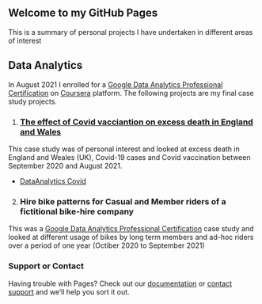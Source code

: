 ## Welcome to my GitHub Pages

This is a summary of personal projects I have undertaken in different areas of interest

## Data Analytics

In August 2021 I enrolled for a [Google Data Analytics Professional Certification](https://www.coursera.org/professional-certificates/google-data-analytics?utm_source=gg&utm_medium=sem&utm_campaign=15-GoogleDataAnalytics-ROW&utm_content=15-GoogleDataAnalytics-ROW&campaignid=12566515400&adgroupid=117869292685&device=c&keyword=coursera%20google%20data%20analytics&matchtype=p&network=g&devicemodel=&adpostion=&creativeid=507290840627&hide_mobile_promo&gclid=CjwKCAjwwsmLBhACEiwANq-tXGS9h4MICqRDhYHLiYF6pL7s7_fyCYZEhdPlnH5CM771YxlVmW821BoC4q4QAvD_BwE) on [Coursera](coursera.org) platform. The following projects are my final case study projects.  

1. ### [The effect of Covid vacciantion on excess death in England and Wales](https://github.com/altpope/DataAnalytics_Covid/blob/main/Covid_Vaccination_Dataset_Workbench.html)

This case study was of personal interest and looked at excess death in England and Weales (UK), Covid-19 cases and Covid vaccination between September 2020 and August 2021.

  * [DataAnalytics Covid](https://github.com/altpope/DataAnalytics_Covid)

2. ### Hire bike patterns for Casual and Member riders of a fictitional bike-hire company

This was a [Google Data Analytics Professional Certification](https://www.coursera.org/professional-certificates/google-data-analytics?utm_source=gg&utm_medium=sem&utm_campaign=15-GoogleDataAnalytics-ROW&utm_content=15-GoogleDataAnalytics-ROW&campaignid=12566515400&adgroupid=117869292685&device=c&keyword=coursera%20google%20data%20analytics&matchtype=p&network=g&devicemodel=&adpostion=&creativeid=507290840627&hide_mobile_promo&gclid=CjwKCAjwwsmLBhACEiwANq-tXGS9h4MICqRDhYHLiYF6pL7s7_fyCYZEhdPlnH5CM771YxlVmW821BoC4q4QAvD_BwE) case study and looked at different usage of bikes by long term members and ad-hoc riders over a period of one year (Octiber 2020 to September 2021)

### Support or Contact

Having trouble with Pages? Check out our [documentation](https://docs.github.com/categories/github-pages-basics/) or [contact support](https://support.github.com/contact) and we’ll help you sort it out.
